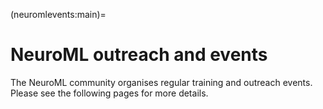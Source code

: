 (neuromlevents:main)=
# NeuroML outreach and events

The NeuroML community organises regular training and outreach events.
Please see the following pages for more details.
